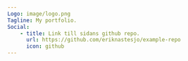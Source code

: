 ```yaml
---
Logo: image/logo.png
Tagline: My portfolio.
Social:
    - title: Link till sidans github repo.
      url: https://github.com/eriknastesjo/example-repo
      icon: github
---
```

